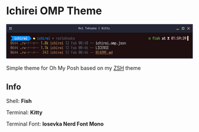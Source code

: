 # Ichirei OMP Theme

![ichirei](./screen.png)

Simple theme for Oh My Posh based on my [ZSH](https://github.com/ichirei/ichirei.zsh-theme) theme

## Info

Shell: **Fish**

Terminal: **Kitty**

Terminal Font: **Iosevka Nerd Font Mono**
